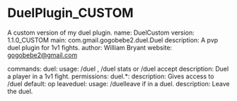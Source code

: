# DuelPlugin_CUSTOM
A custom version of my duel plugin.
name: DuelCustom
version: 1.1.0_CUSTOM
main: com.gmail.gogobebe2.duel.Duel
description: A pvp duel plugin for 1v1 fights.
author: William Bryant
website: gogobebe2@gmail.com

commands:
    duel:
        usage: /duel <player>, /duel stats or /duel accept
        description: Duel a player in a 1v1 fight.
        permissions:
            duel.*:
                 description: Gives access to /duel
                 default: op
    leaveduel:
        usage: /duelleave if in a duel.
        description: Leave the duel.
